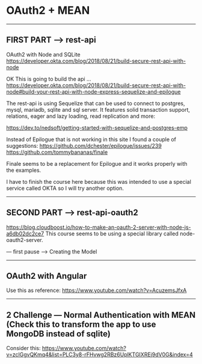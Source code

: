 # OAuth2 + MEAN

***
## FIRST PART  —> rest-api

OAuth2 with Node and SQLite https://developer.okta.com/blog/2018/08/21/build-secure-rest-api-with-node

OK This is going to build the api …
https://developer.okta.com/blog/2018/08/21/build-secure-rest-api-with-node#build-your-rest-api-with-node-express-sequelize-and-epilogue

The rest-api is using Sequelize that can be used to connect to postgres, mysql, mariadb, sqlite and sql server. It features solid transaction support, relations, eager and lazy loading, read replication and more:

https://dev.to/nedsoft/getting-started-with-sequelize-and-postgres-emp

Instead of Epilogue that is not working in this site I found a couple of suggestions:
https://github.com/dchester/epilogue/issues/239
https://github.com/tommybananas/finale

Finale seems to be a replacement for Epilogue and it works properly with the examples.

I have to finish the course here because this was intended to use a special service called OKTA so I will try another option.

***
## SECOND PART —> rest-api-oauth2


https://blog.cloudboost.io/how-to-make-an-oauth-2-server-with-node-js-a6db02dc2ce7
This course seems to be using a special library called node-oauth2-server.

— first pause —> Creating the Model 




***
## OAuth2 with Angular 
Use this as reference: https://www.youtube.com/watch?v=AcuzemsJfxA


***
## 2 Challenge — Normal Authentication with MEAN (Check this to transform the app to use MongoDB instead of sqlite)
Consider this: https://www.youtube.com/watch?v=zclGgvQKmq4&list=PLC3y8-rFHvwg2RBz6UplKTGIXREj9dV0G&index=4
